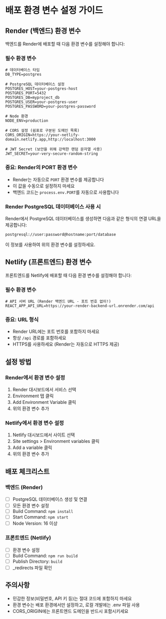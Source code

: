 # 배포 환경 변수 설정 가이드

## Render (백엔드) 환경 변수

백엔드를 Render에 배포할 때 다음 환경 변수를 설정해야 합니다:

### 필수 환경 변수
```
# 데이터베이스 타입
DB_TYPE=postgres

# PostgreSQL 데이터베이스 설정
POSTGRES_HOST=your-postgres-host
POSTGRES_PORT=5432
POSTGRES_DB=myproject_db
POSTGRES_USER=your-postgres-user
POSTGRES_PASSWORD=your-postgres-password

# Node 환경
NODE_ENV=production

# CORS 설정 (쉼표로 구분된 도메인 목록)
CORS_ORIGIN=https://your-netlify-domain.netlify.app,http://localhost:3000

# JWT Secret (보안을 위해 강력한 랜덤 문자열 사용)
JWT_SECRET=your-very-secure-random-string
```

### 중요: Render의 PORT 환경 변수
- Render는 자동으로 `PORT` 환경 변수를 제공합니다
- 이 값을 수동으로 설정하지 마세요
- 백엔드 코드는 `process.env.PORT`를 자동으로 사용합니다

### Render PostgreSQL 데이터베이스 사용 시
Render에서 PostgreSQL 데이터베이스를 생성하면 다음과 같은 형식의 연결 URL을 제공합니다:
```
postgresql://user:password@hostname:port/database
```

이 정보를 사용하여 위의 환경 변수를 설정하세요.

## Netlify (프론트엔드) 환경 변수

프론트엔드를 Netlify에 배포할 때 다음 환경 변수를 설정해야 합니다:

### 필수 환경 변수
```
# API 서버 URL (Render 백엔드 URL - 포트 번호 없이!)
REACT_APP_API_URL=https://your-render-backend-url.onrender.com/api
```

### 중요: URL 형식
- Render URL에는 포트 번호를 포함하지 마세요
- 항상 `/api` 경로를 포함하세요
- HTTPS를 사용하세요 (Render는 자동으로 HTTPS 제공)

## 설정 방법

### Render에서 환경 변수 설정
1. Render 대시보드에서 서비스 선택
2. Environment 탭 클릭
3. Add Environment Variable 클릭
4. 위의 환경 변수 추가

### Netlify에서 환경 변수 설정
1. Netlify 대시보드에서 사이트 선택
2. Site settings > Environment variables 클릭
3. Add a variable 클릭
4. 위의 환경 변수 추가

## 배포 체크리스트

### 백엔드 (Render)
- [ ] PostgreSQL 데이터베이스 생성 및 연결
- [ ] 모든 환경 변수 설정
- [ ] Build Command: `npm install`
- [ ] Start Command: `npm start`
- [ ] Node Version: 16 이상

### 프론트엔드 (Netlify)
- [ ] 환경 변수 설정
- [ ] Build Command: `npm run build`
- [ ] Publish Directory: `build`
- [ ] _redirects 파일 확인

## 주의사항
- 민감한 정보(비밀번호, API 키 등)는 절대 코드에 포함하지 마세요
- 환경 변수는 배포 환경에서만 설정하고, 로컬 개발에는 .env 파일 사용
- CORS_ORIGIN에는 프론트엔드 도메인을 반드시 포함시키세요
